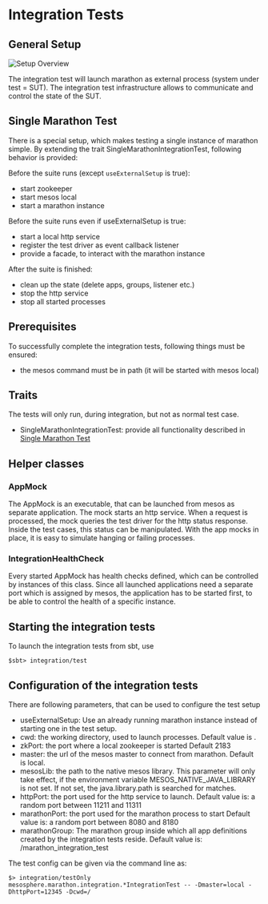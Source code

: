 # Integration Tests

## General Setup

![Setup Overview](http://yuml.me/diagram/scruffy;dir:LR/class/%5bIntegration+Test%5d-%3e%5bTestDriver%5d%2c+%5bTestDriver%5d-%3e%5bMarathon%5d%2c+%5bMarathon%5d-%3e%5bMesos%5d%2c+%5bMarathon%5d-%3e%5bZooKeeper%5d%2c+%5bMesos%5d-%3e%5bAppMock%5d%2c+%5bMesos%5d-%3e%5bZooKeeper%5d%2c+%5bAppMock%5d-%3e%5bTestDriver%5d)

The integration test will launch marathon as external process (system under test = SUT).
The integration test infrastructure allows to communicate and control the state of the SUT.


## Single Marathon Test <a name="single"></a>

There is a special setup, which makes testing a single instance of marathon simple.
By extending the trait SingleMarathonIntegrationTest, following behavior is provided:

Before the suite runs (except `useExternalSetup` is true):

- start zookeeper
- start mesos local
- start a marathon instance

Before the suite runs even if useExternalSetup is true:

- start a local http service
- register the test driver as event callback listener
- provide a facade, to interact with the marathon instance


After the suite is finished:

- clean up the state (delete apps, groups, listener etc.)
- stop the http service
- stop all started processes

## Prerequisites

To successfully complete the integration tests, following things must be ensured:

- the mesos command must be in path (it will be started with mesos local)

## Traits

  The tests will only run, during integration, but not as normal test case.
- SingleMarathonIntegrationTest: provide all functionality described in [Single Marathon Test](#single)

## Helper classes

### AppMock

The AppMock is an executable, that can be launched from mesos as separate application.
The mock starts an http service. When a request is processed, the mock queries the test driver for
the http status response. Inside the test cases, this status can be manipulated.
With the app mocks in place, it is easy to simulate hanging or failing processes.

### IntegrationHealthCheck

Every started AppMock has health checks defined, which can be controlled by instances of this class.
Since all launched applications need a separate port which is assigned by mesos, the application has
to be started first, to be able to control the health of a specific instance.

## Starting the integration tests

To launch the integration tests from sbt, use

```
$sbt> integration/test
```

## Configuration of the integration tests

There are following parameters, that can be used to configure the test setup

- useExternalSetup: Use an already running marathon instance instead of starting one in the test setup.
- cwd: the working directory, used to launch processes.
  Default value is .
- zkPort: the port where a local zookeeper is started
  Default 2183
- master: the url of the mesos master to connect from marathon.
  Default is local.
- mesosLib: the path to the native mesos library. This parameter will only take effect,
  if the environment variable MESOS_NATIVE_JAVA_LIBRARY is not set.
  If not set, the java.library.path is searched for matches.
- httpPort: the port used for the http service to launch.
  Default value is: a random port between 11211 and 11311
- marathonPort: the port used for the marathon process to start
  Default value is: a random port between 8080 and 8180
- marathonGroup: The marathon group inside which all app definitions created by the integration tests reside.
  Default value is: /marathon_integration_test

The test config can be given via the command line as:

```
$> integration/testOnly mesosphere.marathon.integration.*IntegrationTest -- -Dmaster=local -DhttpPort=12345 -Dcwd=/
```
